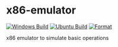 # x86-emulator

[![Windows Build](https://github.com/nipunayf/x86-emulator/actions/workflows/ubuntu-build.yml/badge.svg)](https://github.com/nipunayf/x86-emulator/actions/workflows/ci.yml)
[![Ubuntu Build](https://github.com/nipunayf/x86-emulator/actions/workflows/windows-build.yml/badge.svg)](https://github.com/nipunayf/x86-emulator/actions/workflows/windows-build.yml)
[![Format](https://github.com/nipunayf/x86-emulator/actions/workflows/clang-format.yml/badge.svg)](https://github.com/nipunayf/x86-emulator/actions/workflows/clang-format.yml)

x86 emulator to simulate basic operations 

